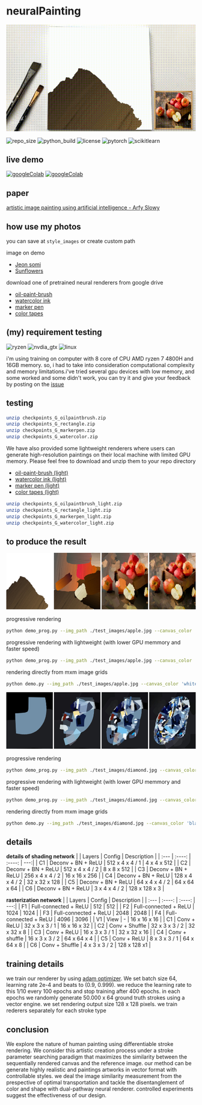 # neuralPainting

![gif_image](result_image/step_stroke.gif)

![repo_size](https://img.shields.io/github/repo-size/slowy07/neuralPainting?style=for-the-badge)
![python_build](https://img.shields.io/github/workflow/status/slowy07/neuralPainting/Python%20application?label=python&logo=python&logoColor=white&style=for-the-badge)
![license](https://img.shields.io/apm/l/vim-mode?style=for-the-badge)
![pytorch](https://img.shields.io/badge/PyTorch-EE4C2C?style=for-the-badge&logo=PyTorch&logoColor=white)
![scikitlearn](https://img.shields.io/badge/scikit_learn-F7931E?style=for-the-badge&logo=scikit-learn&logoColor=white)

## live demo

[![googleColab](https://img.shields.io/badge/Demo%20image%20to%20painting-2c3e50?style=for-the-badge&logo=jupyter&logoColor=white)](https://colab.research.google.com/drive/1N7VyYRvCUEZvK_qbiWu_YC1QCP01E9Wb#scrollTo=jt6O3GvhvK3i)
[![googleColab](https://img.shields.io/badge/Demo%20image%20style%20transfer-2c3e50?style=for-the-badge&logo=jupyter&logoColor=white)](https://colab.research.google.com/drive/1gsLWqMmHcDUoQ3BmUh8gPRhkccrZs8_R?usp=sharing)

## paper

[artistic image painting using artificial intelligence - Arfy Slowy](https://bit.ly/3AHmStJ)

## how use my photos

you can save at `style_images` or create custom path

image on demo

- [Jeon somi](test_images/somi.jpg)
- [Sunflowers](test_images/sunflowers.jpg)

download one of pretrained neural renderers from google drive

- [oil-paint-brush](https://drive.google.com/file/d/1sqWhgBKqaBJggl2A8sD1bLSq2_B1ScMG/view)
- [watercolor ink](https://drive.google.com/file/d/19Yrj15v9kHvWzkK9o_GSZtvQaJPmcRYQ/view?usp=sharing)
- [marker pen](https://drive.google.com/file/d/1XsjncjlSdQh2dbZ3X1qf1M8pDc8GLbNy/view?usp=sharing)
- [color tapes](https://drive.google.com/file/d/162ykmRX8TBGVRnJIof8NeqN7cuwwuzIF/view?usp=sharing)

## (my) requirement testing

![ryzen](https://img.shields.io/badge/AMD-Ryzen_7_4800H-ED1C24?style=for-the-badge&logo=amd&logoColor=white)
![nvdia_gtx](https://img.shields.io/badge/NVIDIA-GTX1650-76B900?style=for-the-badge&logo=nvidia&logoColor=white)
![linux](https://img.shields.io/badge/Linux-FCC624?style=for-the-badge&logo=linux&logoColor=black)

i'm using training on computer with 8 core of CPU AMD ryzen 7 4800H and 16GB memory. so, i had to take into consideration computational complexity and memory limitations.i've tried several gpu devices with low memory, and some worked and some didn't work, you can try it and give your feedback by posting on the [issue](https://github.com/slowy07/neuralPainting/issues)

## testing

```bash
unzip checkpoints_G_oilpaintbrush.zip
unzip checkpoints_G_rectangle.zip
unzip checkpoints_G_markerpen.zip
unzip checkpoints_G_watercolor.zip
```

We have also provided some lightweight renderers where users can generate high-resolution paintings on their local machine with limited GPU memory. Please feel free to download and unzip them to your repo directory

- [oil-paint-brush (light)](https://drive.google.com/file/d/1kcXsx2nDF3b3ryYOwm3BjmfwET9lfFht/view)
- [watercolor ink (light)](https://drive.google.com/file/d/1FoclmDOL6d1UT12-aCDwYMcXQKSK6IWA/view?usp=sharing)
- [marker pen (light)](https://drive.google.com/file/d/1pP99btR2XV3GtDHFXd8klpdQRSc0prLx/view?usp=sharing)
- [color tapes (light)](https://drive.google.com/file/d/1aHyc9ukObmCeaecs8o-a6p-SCjeKlvVZ/view?usp=sharing)

```bash
unzip checkpoints_G_oilpaintbrush_light.zip
unzip checkpoints_G_rectangle_light.zip
unzip checkpoints_G_markerpen_light.zip
unzip checkpoints_G_watercolor_light.zip
```

## to produce the result

<p align="center">
    <img src="result_image/apple_oilpaintbrush.jpg" width="600" height="150">
</p>

progressive rendering

```bash
python demo_prog.py --img_path ./test_images/apple.jpg --canvas_color 'white' --max_m_strokes 500 --max_divide 5 --renderer oilpaintbrush --renderer_checkpoint_dir checkpoints_G_oilpaintbrush --net_G zou-fusion-net
```

progressive rendering with lightweight (with lower GPU memmory and faster speed)

```bash
python demo_prog.py --img_path ./test_images/apple.jpg --canvas_color 'white' --max_m_strokes 500 --max_divide 5 --renderer oilpaintbrush --renderer_checkpoint_dir checkpoints_G_oilpaintbrush_light --net_G zou-fusion-net-light
```

rendering directly from mxm image grids

```bash
python demo.py --img_path ./test_images/apple.jpg --canvas_color 'white' --max_m_strokes 500 --m_grid 5 --renderer oilpaintbrush --renderer_checkpoint_dir checkpoints_G_oilpaintbrush --net_G zou-fusion-net
```

<p align="center">
    <img src="result_image/diamond_markerpen.jpg" width="600" height="150">
</p>

progressive rendering

```bash
python demo_prog.py --img_path ./test_images/diamond.jpg --canvas_color 'black' --max_m_strokes 500 --max_divide 5 --renderer markerpen --renderer_checkpoint_dir checkpoints_G_markerpen --net_G zou-fusion-net
```

progressive rendering with lightweight (with lower GPU memmory and faster speed)

```bash
python demo_prog.py --img_path ./test_images/diamond.jpg --canvas_color 'black' --max_m_strokes 500 --max_divide 5 --renderer markerpen --renderer_checkpoint_dir checkpoints_G_markerpen_light --net_G zou-fusion-net-light
```

rendering directly from mxm image grids

```bash
python demo.py --img_path ./test_images/diamond.jpg --canvas_color 'black' --max_m_strokes 500 --m_grid 5 --renderer markerpen --renderer_checkpoint_dir checkpoints_G_markerpen --net_G zou-fusion-net
```

## details

**details of shading network**
| | Layers | Config | Description |
| :--- | :----: | :----: | ---:|
| C1 | Deconv + BN + ReLU | 512 x 4 x 4 / 1 | 4 x 4 x 512 |
| C2 | Deconv + BN + ReLU | 512 x 4 x 4 / 2 | 8 x 8 x 512 |
| C3 | Deconv + BN + ReLU | 256 x 4 x 4 / 2 | 16 x 16 x 256 |
| C4 | Deconv + BN + ReLU | 128 x 4 x 4 / 2 | 32 x 32 x 128 |
| C5 | Deconv + BN + ReLU | 64 x 4 x 4 / 2 | 64 x 64 x 64 |
| C6 | Deconv + BN + ReLU | 3 x 4 x 4 / 2 | 128 x 128 x 3 |

**rasterization network**
| | Layers | Config | Description |
| :--- | :----: | :----: | ---:|
| F1 | Full-connected + ReLU | 512 | 512 |
| F2 | Full-connected + ReLU | 1024 | 1024 |
| F3 | Full-connected + ReLU | 2048 | 2048 |
| F4 | Full-connected + ReLU | 4096 | 3096 |
| V1 | View | - | 16 x 16 x 16 |
| C1 | Conv + ReLU | 32 x 3 x 3 / 1 | 16 x 16 x 32 |
| C2 | Conv + Shuffle | 32 x 3 x 3 / 2 | 32 x 32 x 8 |
| C3 | Conv + ReLU | 16 x 3 x 3 / 1 | 32 x 32 x 16 |
| C4 | Conv + shuffle | 16 x 3 x 3 / 2 | 64 x 64 x 4 |
| C5 | Conv + ReLU | 8 x 3 x 3 / 1 | 64 x 64 x 8 |
| C6 | Conv + Shuffle | 4 x 3 x 3 / 2 | 128 x 128 x1 |

## training details

we train our renderer by using [adam optimizer](https://machinelearningmastery.com/adam-optimization-algorithm-for-deep-learning/#:~:text=Adam%20is%20a%20replacement%20optimization,sparse%20gradients%20on%20noisy%20problems.). We set batch size 64, learning rate 2e-4 and beats to (0.9, 0.999). we reduce the learning rate to this 1/10 every 100 epochs and stop training after 400 epochs. in each epochs we randomly generate 50.000 x 64 ground truth strokes using a vector engine. we set rendering output size 128 x 128 pixels. we train rederers separately for each stroke type

## conclusion

We explore the nature of human painting using differentiable stroke rendering. We consider this artistic creation process under a stroke parameter searching paradigm that maximizes the similarity between the sequentially rendered canvas and the reference image. our method can be generate highly realistic and paintings artworks in vector format with controllable styles. we deal the image similarity measurement from the prespective of optimal transportation and tackle the disentanglement of color and shape with dual-pathway neural renderer. controlled experiments suggest the effectiveness of our design.
